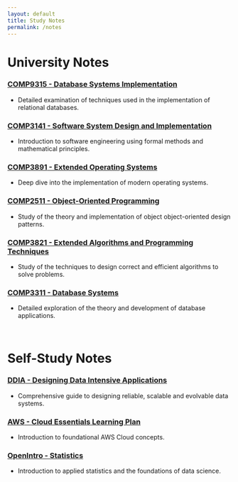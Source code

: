 ```yaml
---
layout: default
title: Study Notes
permalink: /notes
---
```


# University Notes
### [**COMP9315** - Database Systems Implementation](/notes/COMP9315)
- Detailed examination of techniques used in the implementation of relational databases.

### [**COMP3141** - Software System Design and Implementation](/notes/COMP3141)
- Introduction to software engineering using formal methods and mathematical principles.

### [**COMP3891** - Extended Operating Systems](/notes/COMP3891)
- Deep dive into the implementation of modern operating systems.

### [**COMP2511** - Object-Oriented Programming](/notes/COMP2511)
- Study of the theory and implementation of object object-oriented design patterns.

### [**COMP3821** - Extended Algorithms and Programming Techniques](/notes/COMP3821)
- Study of the techniques to design correct and efficient algorithms to solve problems.

### [**COMP3311** - Database Systems](/notes/COMP3311)
- Detailed exploration of the theory and development of database applications.

</br>

# Self-Study Notes
### [**DDIA** - Designing Data Intensive Applications](/notes/ddia)
- Comprehensive guide to designing reliable, scalable and evolvable data systems.

### [**AWS** - Cloud Essentials Learning Plan](/notes/cloud-essentials)
- Introduction to foundational AWS Cloud concepts.

### [**OpenIntro** - Statistics](/notes/openintro-statistics/)
- Introduction to applied statistics and the foundations of data science.

